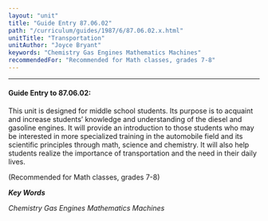 ```yaml
---
layout: "unit"
title: "Guide Entry 87.06.02"
path: "/curriculum/guides/1987/6/87.06.02.x.html"
unitTitle: "Transportation"
unitAuthor: "Joyce Bryant"
keywords: "Chemistry Gas Engines Mathematics Machines"
recommendedFor: "Recommended for Math classes, grades 7-8"
---
```

<body>
<hr/>
 <h4>
  Guide Entry to 87.06.02:
 </h4>
 This unit is designed for middle school students. Its purpose is to acquaint and increase students’ knowledge and understanding of the diesel and gasoline engines. It will provide an introduction to those students who may be interested in more specialized training in the automobile field and its scientific principles through math, science and chemistry. It will also help students realize the importance of transportation and the need in their daily lives.
 <p>
  (Recommended for Math classes, grades 7-8)
 </p>
<p>
  <b>
   <i>
    Key Words
   </i>
  </b>
  <br/>
 </p>
 <p>
  <i>
   Chemistry Gas Engines Mathematics Machines
  </i>
 </p>

</body>